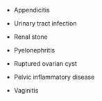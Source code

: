 - Appendicitis

- Urinary tract infection

- Renal stone

- Pyelonephritis

- Ruptured ovarian cyst

- Pelvic inflammatory disease

- Vaginitis